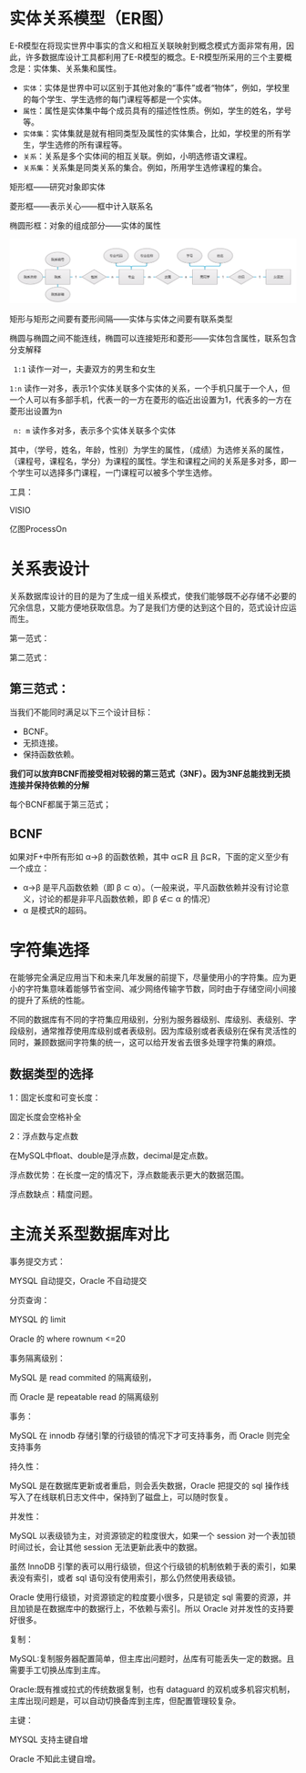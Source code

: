 # 实体关系模型（ER图）

E-R模型在将现实世界中事实的含义和相互关联映射到概念模式方面非常有用，因此，许多数据库设计工具都利用了E-R模型的概念。E-R模型所采用的三个主要概念是：实体集、关系集和属性。

- `实体`：实体是世界中可以区别于其他对象的“事件”或者“物体”，例如，学校里的每个学生、学生选修的每门课程等都是一个实体。
- `属性`：属性是实体集中每个成员具有的描述性性质。例如，学生的姓名，学号等。
- `实体集`：实体集就是就有相同类型及属性的实体集合，比如，学校里的所有学生，学生选修的所有课程等。
- `关系`：关系是多个实体间的相互关联。例如，小明选修语文课程。
- `关系集`：关系集是同类关系的集合。例如，所用学生选修课程的集合。

矩形框——研究对象即实体

菱形框——表示关心——框中计入联系名

椭圆形框：对象的组成部分——实体的属性

![image-20210203213134952](media/image-20210203213134952.png)



矩形与矩形之间要有菱形间隔——实体与实体之间要有联系类型

椭圆与椭圆之间不能连线，椭圆可以连接矩形和菱形——实体包含属性，联系包含分支解释

` 1:1` 读作一对一，夫妻双方的男生和女生

` 1:n ` 读作一对多，表示1个实体关联多个实体的关系，一个手机只属于一个人，但一个人可以有多部手机，代表一的一方在菱形的临近出设置为1，代表多的一方在菱形出设置为n

` n: m` 读作多对多，表示多个实体关联多个实体

其中，（学号，姓名，年龄，性别）为学生的属性，（成绩）为选修关系的属性，（课程号，课程名，学分）为课程的属性。学生和课程之间的关系是多对多，即一个学生可以选择多门课程，一门课程可以被多个学生选修。

工具：

VISIO

亿图ProcessOn

# 关系表设计

关系数据库设计的目的是为了生成一组关系模式，使我们能够既不必存储不必要的冗余信息，又能方便地获取信息。为了是我们方便的达到这个目的，范式设计应运而生。

第一范式：

第二范式：

## 第三范式：

当我们不能同时满足以下三个设计目标：

- BCNF。
- 无损连接。
- 保持函数依赖。

**我们可以放弃BCNF而接受相对较弱的第三范式（3NF）。因为3NF总能找到无损连接并保持依赖的分解**

每个BCNF都属于第三范式；

## BCNF

如果对F+中所有形如 α→β 的函数依赖，其中 α⊆R 且 β⊆R，下面的定义至少有一个成立：

- α→β 是平凡函数依赖（即 β ⊂ α）。（一般来说，平凡函数依赖并没有讨论意义，讨论的都是非平凡函数依赖，即 β ∉⊂ α 的情况）
- α 是模式R的超码。

# 字符集选择

在能够完全满足应用当下和未来几年发展的前提下，尽量使用小的字符集。应为更小的字符集意味着能够节省空间、减少网络传输字节数，同时由于存储空间小间接的提升了系统的性能。

不同的数据库有不同的字符集应用级别，分别为服务器级别、库级别、表级别、字段级别，通常推荐使用库级别或者表级别。因为库级别或者表级别在保有灵活性的同时，兼顾数据间字符集的统一，这可以给开发省去很多处理字符集的麻烦。

## 数据类型的选择

1：固定长度和可变长度：

固定长度会空格补全

2：浮点数与定点数

在MySQL中float、double是浮点数，decimal是定点数。

浮点数优势：在长度一定的情况下，浮点数能表示更大的数据范围。

浮点数缺点：精度问题。



# 主流关系型数据库对比

事务提交方式：

MYSQL 自动提交，Oracle 不自动提交

分页查询：

MYSQL 的 limit

Oracle 的 where rownum <=20

事务隔离级别：

MySQL 是 read commited 的隔离级别，

而 Oracle 是 repeatable read 的隔离级别

事务：

MySQL 在 innodb 存储引擎的行级锁的情况下才可支持事务，而 Oracle 则完全支持事务

持久性：

MySQL 是在数据库更新或者重启，则会丢失数据，Oracle 把提交的 sql 操作线写入了在线联机日志文件中，保持到了磁盘上，可以随时恢复。

并发性：

MySQL 以表级锁为主，对资源锁定的粒度很大，如果一个 session 对一个表加锁时间过长，会让其他 session 无法更新此表中的数据。

虽然 InnoDB 引擎的表可以用行级锁，但这个行级锁的机制依赖于表的索引，如果表没有索引，或者 sql 语句没有使用索引，那么仍然使用表级锁。

Oracle 使用行级锁，对资源锁定的粒度要小很多，只是锁定 sql 需要的资源，并且加锁是在数据库中的数据行上，不依赖与索引。所以 Oracle 对并发性的支持要好很多。

复制：

MySQL:复制服务器配置简单，但主库出问题时，丛库有可能丢失一定的数据。且需要手工切换丛库到主库。

Oracle:既有推或拉式的传统数据复制，也有 dataguard 的双机或多机容灾机制，主库出现问题是，可以自动切换备库到主库，但配置管理较复杂。

主键：

MYSQL 支持主键自增

Oracle 不知此主键自增。
